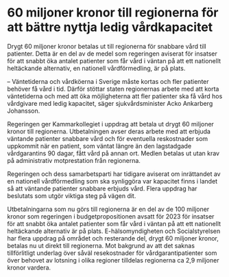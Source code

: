 # 60 miljoner kronor till regionerna för att bättre nyttja ledig vårdkapacitet

Drygt 60 miljoner kronor betalas ut till regionerna för snabbare vård till patienter. Detta är en del av de medel som regeringen aviserat för insatser för att snabbt öka antalet patienter som får vård i väntan på att ett nationellt heltäckande alternativ, en nationell vårdförmedling, är på plats.

– Väntetiderna och vårdköerna i Sverige måste kortas och fler patienter behöver få vård i tid. Därför stöttar staten regionernas arbete med att korta väntetiderna och med att öka möjligheterna att fler patienter ska få vård hos vårdgivare med ledig kapacitet, säger sjukvårdsminister Acko Ankarberg Johansson.

Regeringen ger Kammarkollegiet i uppdrag att betala ut drygt 60 miljoner kronor till regionerna. Utbetalningen avser deras arbete med att erbjuda väntande patienter snabbare vård och för eventuella reskostnader som uppkommit när en patient, som väntat längre än den lagstadgade vårdgarantins 90 dagar, fått vård på annan ort. Medlen betalas ut utan krav på administrativ motprestation från regionerna.

Regeringen och dess samarbetsparti har tidigare aviserat om inrättandet av en nationell vårdförmedling som ska synliggöra var kapacitet finns i landet så att väntande patienter snabbare erbjuds vård. Flera uppdrag har beslutats som utgör viktiga steg på vägen dit.

Utbetalningarna som nu görs till regionerna är en del av de 100 miljoner kronor som regeringen i budgetpropositionen avsatt för 2023 för insatser för att snabbt öka antalet patienter som får vård i väntan på att ett nationellt heltäckande alternativ är på plats. E-hälsomyndigheten och Socialstyrelsen har flera uppdrag på området och resterande del, drygt 60 miljoner kronor, betalas nu ut direkt till regionerna. Mot bakgrund av att det saknas tillförlitligt underlag över såväl resekostnader för vårdgarantipatienter som över behovet av lotsning i olika regioner tilldelas regionerna ca 2,9 miljoner kronor vardera.
